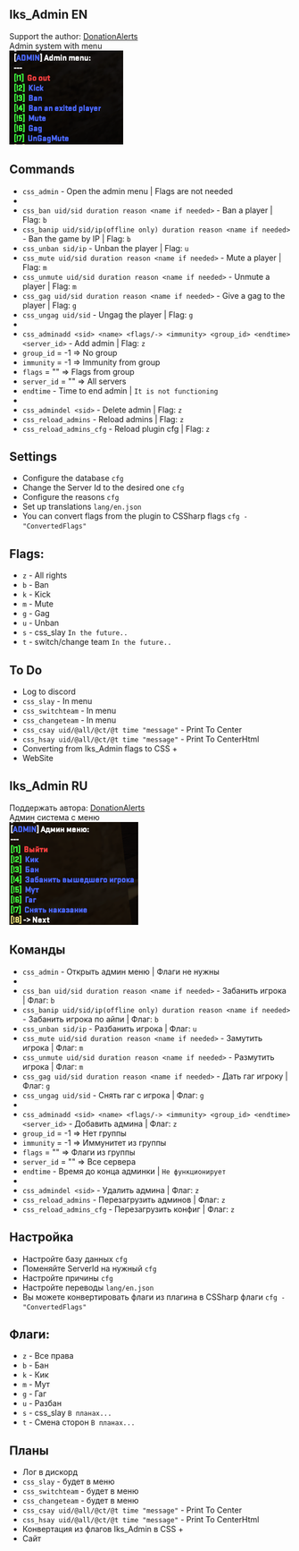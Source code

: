 ## Iks_Admin EN
Support the author: <a href="https://www.donationalerts.com/r/iks__">DonationAlerts</a> <br>
Admin system with menu <br>
![image](imgs/image.png)

## Commands

- `css_admin` - Open the admin menu | Flags are not needed
- 
- `css_ban uid/sid duration reason <name if needed>` - Ban a player | Flag: `b`
- `css_banip uid/sid/ip(offline only) duration reason <name if needed>` - Ban the game by IP | Flag: `b`
- `css_unban sid/ip` - Unban the player | Flag: `u`
- `css_mute uid/sid duration reason <name if needed>` - Mute a player | Flag: `m`
- `css_unmute uid/sid duration reason <name if needed>` - Unmute a player | Flag: `m`
- `css_gag uid/sid duration reason <name if needed>` - Give a gag to the player | Flag: `g`
- `css_ungag uid/sid` - Ungag the player | Flag: `g`
- 
- `css_adminadd <sid> <name> <flags/-> <immunity> <group_id> <endtime> <server_id>` - Add admin | Flag: `z`
- `group_id` = -1 => No group
- `immunity` = -1 => Immunity from group
- `flags` = "" => Flags from group
- `server_id` = "" => All servers
- `endtime` - Time to end admin | `It is not functioning`
- 
- `css_admindel <sid>` - Delete admin | Flag: `z`
- `css_reload_admins` - Reload admins | Flag: `z`
- `css_reload_admins_cfg` - Reload plugin cfg | Flag: `z`

## Settings
- Configure the database `cfg`
- Change the Server Id to the desired one `cfg`
- Configure the reasons `cfg`
- Set up translations `lang/en.json`
- You can convert flags from the plugin to CSSharp flags `cfg - "ConvertedFlags"`

## Flags:
- `z` - All rights
- `b` - Ban
- `k` - Kick
- `m` - Mute
- `g` - Gag
- `u` - Unban
- `s` - css_slay `In the future..`
- `t` - switch/change team `In the future..`

## To Do
- Log to discord
- `css_slay` - In menu
- `css_switchteam` - In menu
- `css_changeteam` - In menu
- `css_csay uid/@all/@ct/@t time "message"` - Print To Center
- `css_hsay uid/@all/@ct/@t time "message"` - Print To CenterHtml
- Converting from Iks_Admin flags to CSS +
- WebSite




## Iks_Admin RU
Поддержать автора: <a href="https://www.donationalerts.com/r/iks__">DonationAlerts</a> <br>
Админ система с меню <br>
![image](imgs/MenuScreen.png)

## Команды

- `css_admin` - Открыть админ меню | Флаги не нужны
- 
- `css_ban uid/sid duration reason <name if needed>` - Забанить игрока | Флаг: `b`
- `css_banip uid/sid/ip(offline only) duration reason <name if needed>` - Забанить игрока по айпи | Флаг: `b`
- `css_unban sid/ip` - Разбанить игрока | Флаг: `u`
- `css_mute uid/sid duration reason <name if needed>` - Замутить игрока | Флаг: `m`
- `css_unmute uid/sid duration reason <name if needed>` - Размутить игрока | Флаг: `m`
- `css_gag uid/sid duration reason <name if needed>` - Дать гаг игроку | Флаг: `g`
- `css_ungag uid/sid` - Снять гаг с игрока | Флаг: `g`
- 
- `css_adminadd <sid> <name> <flags/-> <immunity> <group_id> <endtime> <server_id>` - Добавить админа | Флаг: `z`
- `group_id` = -1 => Нет группы
- `immunity` = -1 => Иммунитет из группы
- `flags` = "" => Флаги из группы
- `server_id` = "" => Все сервера
- `endtime` - Время до конца админки | `Не функционирует`
- 
- `css_admindel <sid>` - Удалить админа | Флаг: `z`
- `css_reload_admins` - Перезагрузить админов | Флаг: `z`
- `css_reload_admins_cfg` - Перезагрузить конфиг | Флаг: `z`

## Настройка
- Настройте базу данных `cfg`
- Поменяйте ServerId на нужный `cfg`
- Настройте причины `cfg`
- Настройте переводы `lang/en.json`
- Вы можете конвертировать флаги из плагина в CSSharp флаги `cfg - "ConvertedFlags"`

## Флаги:
- `z` - Все права
- `b` - Бан
- `k` - Кик
- `m` - Мут
- `g` - Гаг
- `u` - Разбан
- `s` - css_slay `В планах...`
- `t` - Смена сторон `В планах...`

## Планы
- Лог в дискорд
- `css_slay` - будет в меню
- `css_switchteam` - будет в меню
- `css_changeteam` - будет в меню
- `css_csay uid/@all/@ct/@t time "message"` - Print To Center
- `css_hsay uid/@all/@ct/@t time "message"` - Print To CenterHtml
- Конвертация из флагов Iks_Admin в CSS +
- Сайт




